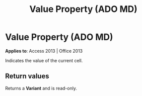 ﻿---
title: Value Property (ADO MD)
TOCTitle: Value Property (ADO MD)
ms:assetid: b12eca73-30ad-cdb8-2400-82b3682b1761
ms:mtpsurl: https://msdn.microsoft.com/library/JJ249843(v=office.15)
ms:contentKeyID: 48547140
ms.date: 09/18/2015
mtps_version: v=office.15
---

# Value Property (ADO MD)


**Applies to**: Access 2013 | Office 2013

Indicates the value of the current cell.

## Return values

Returns a **Variant** and is read-only.

